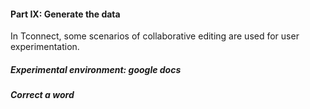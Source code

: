 #### Part IX: Generate the data

In Tconnect, some scenarios of collaborative editing are used for user experimentation.

##### Experimental environment: google docs 




##### Correct a word



